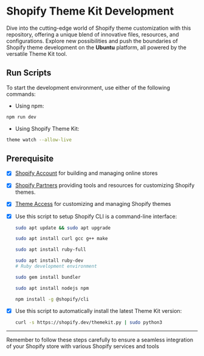 # Shopify Theme Kit Development

Dive into the cutting-edge world of Shopify theme customization with this repository, offering a unique blend of innovative files, resources, and configurations. Explore new possibilities and push the boundaries of Shopify theme development on the **Ubuntu** platform, all powered by the versatile Theme Kit tool.


## Run Scripts
To start the development environment, use either of the following commands:

- Using npm:
```bash
npm run dev

```

- Using Shopify Theme Kit:
```bash
theme watch --allow-live

```


## Prerequisite

- [x] [Shopify Account](https://www.shopify.com) for building and managing online stores
- [x] [Shopify Partners](https://www.shopify.com/partners) providing tools and resources for customizing Shopify themes.
- [x] [Theme Access](https://apps.shopify.com/theme-access?search_id=0a12c1ca-199a-4a6c-a3e7-6e83874e2d01&surface_detail=theme+kit+access&surface_inter_position=1&surface_intra_position=5&surface_type=search) for customizing and managing Shopify themes

- [x] Use this script to setup Shopify CLI is a command-line interface:

    ```bash
    sudo apt update && sudo apt upgrade
    
    sudo apt install curl gcc g++ make
    
    sudo apt install ruby-full
    
    sudo apt install ruby-dev
    # Ruby development environment
    
    sudo gem install bundler
    
    sudo apt install nodejs npm
    
    npm install -g @shopify/cli

    ```

- [x] Use this script to automatically install the latest Theme Kit version:

    ```bash
    curl -s https://shopify.dev/themekit.py | sudo python3

    ```
    
---
Remember to follow these steps carefully to ensure a seamless integration of your Shopify store with various Shopify services and tools
